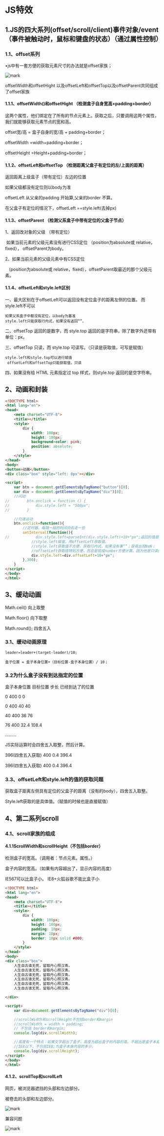 # JS特效

## 1.JS的四大系列(offset/scroll/client)事件对象/event（事件被触动时，鼠标和键盘的状态）（通过属性控制）

### 1.1、offset系列

•js中有一套方便的获取元素尺寸的办法就是offset家族；

![mark](http://ozxf77u6w.bkt.clouddn.com/blog/171129/2L9eeGIlBL.png?imageslim)



offsetWidth和offsetHight 以及offsetLeft和offsetTop以及offsetParent共同组成了offset家族

#### 1.1.1、offsetWidth()和offsetHight （检测盒子自身宽高+padding+border）

这两个属性，他们绑定在了所有的节点元素上。获取之后，只要调用这两个属性，我们就能够获取元素节点的宽和高。

offset宽/高  =  盒子自身的宽/高 + padding+border；

offsetWidth =width+padding+border；

offsetHeight =Height+padding+border；

#### 1.1.2、offsetLeft和offsetTop  （检测距离父盒子有定位的左/上面的距离）

返回距离上级盒子（带有定位）左边的位置

如果父级都没有定位则以body为准

offsetLeft 从父亲的padding 开始算,父亲的border 不算。

在父盒子有定位的情况下，offsetLeft ==style.left(去掉px)

#### 1.1.3、offsetParent （检测父系盒子中带有定位的父盒子节点）

1、返回改对象的父级 （带有定位）

​          如果当前元素的父级元素没有进行CSS定位 （position为absolute或             relative，fixed），   offsetParent为body。

2、如果当前元素的父级元素中有CSS定位

​       （position为absolute或 relative，fixed），offsetParent取最近的那个父级元素。

#### 1.1.4、offsetLeft和style.left区别

一、最大区别在于offsetLeft可以返回没有定位盒子的距离左侧的位置。 而 style.left不可以

```
如果父系盒子中都没有定位，以body为基准
style.left只能获取行内式，如果没有返回“”，
```

二、offsetTop 返回的是数字，而 style.top 返回的是字符串，除了数字外还带有单位：px。

三、offsetTop 只读，而 style.top 可读写。（只读是获取值，可写是赋值）

```
style.left和style.top可以进行赋值
 offsetLeft和offsetTop只能获取值，只读
```

四、如果没有给 HTML 元素指定过 top 样式，则style.top 返回的是空字符串。

## 2、动画和封装

```html
<!DOCTYPE html>
<html lang="en">
<head>
    <meta charset="UTF-8">
    <title></title>
    <style>
        div {
            width: 100px;
            height: 100px;
            background-color: pink;
            position: absolute;
        }
    </style>
</head>
<body>
<button>动画</button>
<div class="box" style="left: 0px"></div>

<script>
    var btn = document.getElementsByTagName("button")[0];
    var div = document.getElementsByTagName("div")[0];
    //闪动
//        btn.onclick = function () {
//            div.style.left = "500px";
//        }

    //匀速运动
    btn.onclick=function(){
        //定时器，每隔一段的时间向右走一些
        setInterval(function(){
//            div.style.left=parseInt(div.style.left)+10+"px";返回的值是NaN获取的值是不可以用的
            //style.left赋值，用offsetLeft获取值。
            //style.left获取值不方便，获取行内式，如果没有事“”；容易出现NaN；
            //offsetLeft获取值特别方便，而且是现成number方便计算。因为他是只读的不能赋值。
            div.style.left=div.offsetLeft+10+"px";
        },300);
    }
</script>
</body>
</html>
```



## 3、缓动动画

Math.ceil()            向上取整

Math.floor()        向下取整

Math.round();        四舍五入

### 3.1、缓动动画原理

```
leader=leader+(target-leader)/10;

盒子位置 = 盒子本身位置+（目标位置-盒子本身位置）/ 10；
```

### 3.2为什么盒子没有到达指定的位置

盒子本身位置     目标位置      步长         已经到达了的位置

0                                     400                 0                                  0

0                                      400                 40                                40

40                                   400                 36                                76

76                                   400                 32.4                            108.4

.........

JS实际运算时会四舍五入取整，然后计算。

396(四舍五入获取)       400                 0.4                     396.4

396(四舍五入获取)       400                 0.4                     396.4

### 3.3、offsetLeft和style.left的值的获取问题

 获取盒子距离左侧具有定位的父盒子的距离（没有的body），四舍五入取整。

Style.left获取的是具体值。（赋值的时候也是直接赋值）



## 4、第二系列scroll

### 4.1、scroll家族的组成

#### 4.1.1ScrollWidth和scrollHeight（不包括border）

检测盒子的宽高。（调用者：节点元素。属性。）

盒子内容的宽高。（如果有内容超出了，显示内容的高度）

IE567可以比盒子小。 IE8+火狐谷歌不能比盒子小

```html
<!DOCTYPE html>
<html lang="en">
<head>
    <meta charset="UTF-8">
    <title></title>
    <style>
        div {
            width: 100px;
            height: 100px;
            padding: 10px;
            margin: 10px;
            border: 10px solid #000;
        }
    </style>
</head>
<body>
<div class="box">
    人生自古谁无死，留取丹心照汉青。
    人生自古谁无死，留取丹心照汉青。
    人生自古谁无死，留取丹心照汉青。
    人生自古谁无死，留取丹心照汉青。
    人生自古谁无死，留取丹心照汉青。
    人生自古谁无死，留取丹心照汉青。

</div>

<script>
    var div=document.getElementsByTagName("div")[0];

    //scrollWidth和scrollHeight不包括border和margin
    //scrollWidth = width + padding;
    // 不包括 border和margin;
    console.log(div.scrollWidth);

    //高度有一个特点：如果文字超出了盒子，高度为超出盒子的内容的高。不超出是盒子本身高度
    //IE8以下，不包括IE8;为盒子本身内容的多少。
    console.log(div.scrollHeight);
</script>
</body>
</html>
```

#### 4.1.2、scrollTop和scrollLeft

网页，被浏览器遮挡的头部和左边部分。

被卷去的头部和左边部分。

![mark](http://ozxf77u6w.bkt.clouddn.com/blog/171201/5gclm5JfEH.png?imageslim)

兼容问题

![mark](http://ozxf77u6w.bkt.clouddn.com/blog/171201/kE9JgChaHJ.png?imageslim)







 

